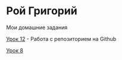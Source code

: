 # Рой Григорий
Мои домашние задания

[Урок 12](webdevgrisha.github.io/lesson_12 "Моя готовая домашка") - Работа с репозиторием на Github

[Урок 8](webdevgrisha.github.io/lesson_8 "Моя готовая домашка")

